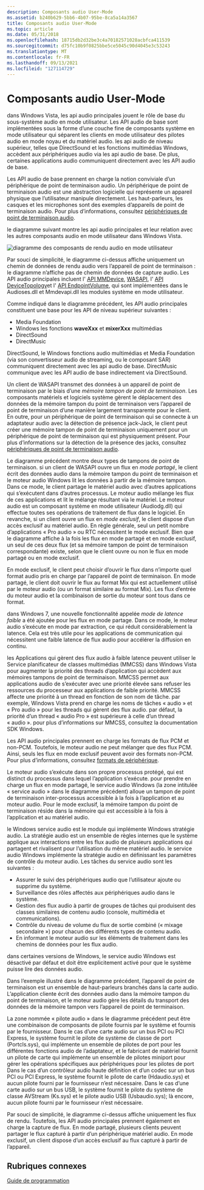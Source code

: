```yaml
---
description: Composants audio User-Mode
ms.assetid: b240b629-5bb6-4b07-95be-8ca5a14a3567
title: Composants audio User-Mode
ms.topic: article
ms.date: 05/31/2018
ms.openlocfilehash: 18715db2d32be3c4a70182571028acbfca411539
ms.sourcegitcommit: d75fc10b9f0825bbe5ce5045c90d4045e3c53243
ms.translationtype: MT
ms.contentlocale: fr-FR
ms.lasthandoff: 09/13/2021
ms.locfileid: "127114729"
---
```

# <a name="user-mode-audio-components"></a>Composants audio User-Mode

dans Windows Vista, les api audio principales jouent le rôle de base du sous-système audio en mode utilisateur. Les API audio de base sont implémentées sous la forme d’une couche fine de composants système en mode utilisateur qui séparent les clients en mode utilisateur des pilotes audio en mode noyau et du matériel audio. les api audio de niveau supérieur, telles que DirectSound et les fonctions multimédias Windows, accèdent aux périphériques audio via les api audio de base. De plus, certaines applications audio communiquent directement avec les API audio de base.

Les API audio de base prennent en charge la notion conviviale d’un périphérique de point de terminaison audio. Un périphérique de point de terminaison audio est une abstraction logicielle qui représente un appareil physique que l’utilisateur manipule directement. Les haut-parleurs, les casques et les microphones sont des exemples d’appareils de point de terminaison audio. Pour plus d’informations, consultez [périphériques de point de terminaison audio](audio-endpoint-devices.md).

le diagramme suivant montre les api audio principales et leur relation avec les autres composants audio en mode utilisateur dans Windows Vista.

![diagramme des composants de rendu audio en mode utilisateur](images/fig1.jpg)

Par souci de simplicité, le diagramme ci-dessus affiche uniquement un chemin de données de rendu audio vers l’appareil de point de terminaison : le diagramme n’affiche pas de chemin de données de capture audio. Les API audio principales incluent l' [API MMDevice](mmdevice-api.md), [WASAPI](wasapi.md), l' [API DeviceTopology](devicetopology-api.md)et l' [API EndpointVolume](endpointvolume-api.md), qui sont implémentées dans le Audioses.dll et Mmdevapi.dll les modules système en mode utilisateur.

Comme indiqué dans le diagramme précédent, les API audio principales constituent une base pour les API de niveau supérieur suivantes :

-   Media Foundation
-   Windows les fonctions **waveXxx** et **mixerXxx** multimédias
-   DirectSound
-   DirectMusic

DirectSound, le Windows fonctions audio multimédias et Media Foundation (via son convertisseur audio de streaming, ou le composant SAR) communiquent directement avec les api audio de base. DirectMusic communique avec les API audio de base indirectement via DirectSound.

Un client de WASAPI transmet des données à un appareil de point de terminaison par le biais d’une *mémoire tampon de point de terminaison*. Les composants matériels et logiciels système gèrent le déplacement des données de la mémoire tampon du point de terminaison vers l’appareil de point de terminaison d’une manière largement transparente pour le client. En outre, pour un périphérique de point de terminaison qui se connecte à un adaptateur audio avec la détection de présence jack-Jack, le client peut créer une mémoire tampon de point de terminaison uniquement pour un périphérique de point de terminaison qui est physiquement présent. Pour plus d’informations sur la détection de la présence des jacks, consultez [périphériques de point de terminaison audio](audio-endpoint-devices.md).

Le diagramme précédent montre deux types de tampons de point de terminaison. si un client de WASAPI ouvre un flux en *mode partagé*, le client écrit des données audio dans la mémoire tampon du point de terminaison et le moteur audio Windows lit les données à partir de la mémoire tampon. Dans ce mode, le client partage le matériel audio avec d’autres applications qui s’exécutent dans d’autres processus. Le moteur audio mélange les flux de ces applications et lit le mélange résultant via le matériel. Le moteur audio est un composant système en mode utilisateur (Audiodg.dll) qui effectue toutes ses opérations de traitement de flux dans le logiciel. En revanche, si un client ouvre un flux en *mode exclusif*, le client dispose d’un accès exclusif au matériel audio. En règle générale, seul un petit nombre d’applications « Pro audio » ou RTC nécessitent le mode exclusif. Bien que le diagramme affiche à la fois les flux en mode partagé et en mode exclusif, un seul de ces deux flux (et sa mémoire tampon de point de terminaison correspondante) existe, selon que le client ouvre ou non le flux en mode partagé ou en mode exclusif.

En mode exclusif, le client peut choisir d’ouvrir le flux dans n’importe quel format audio pris en charge par l’appareil de point de terminaison. En mode partagé, le client doit ouvrir le flux au format Mix qui est actuellement utilisé par le moteur audio (ou un format similaire au format Mix). Les flux d’entrée du moteur audio et la combinaison de sortie du moteur sont tous dans ce format.

dans Windows 7, une nouvelle fonctionnalité appelée *mode de latence faible* a été ajoutée pour les flux en mode partage. Dans ce mode, le moteur audio s’exécute en mode par extraction, ce qui réduit considérablement la latence. Cela est très utile pour les applications de communication qui nécessitent une faible latence de flux audio pour accélérer la diffusion en continu.

les Applications qui gèrent des flux audio à faible latence peuvent utiliser le Service planificateur de classes multimédias (MMCSS) dans Windows Vista pour augmenter la priorité des threads d’application qui accèdent aux mémoires tampons de point de terminaison. MMCSS permet aux applications audio de s’exécuter avec une priorité élevée sans refuser les ressources du processeur aux applications de faible priorité. MMCSS affecte une priorité à un thread en fonction de son nom de tâche. par exemple, Windows Vista prend en charge les noms de tâches « audio » et « Pro audio » pour les threads qui gèrent des flux audio. par défaut, la priorité d’un thread « audio Pro » est supérieure à celle d’un thread « audio ». pour plus d’informations sur MMCSS, consultez la documentation SDK Windows.

Les API audio principales prennent en charge les formats de flux PCM et non-PCM. Toutefois, le moteur audio ne peut mélanger que des flux PCM. Ainsi, seuls les flux en mode exclusif peuvent avoir des formats non-PCM. Pour plus d’informations, consultez [formats de périphérique](device-formats.md).

Le moteur audio s’exécute dans son propre processus protégé, qui est distinct du processus dans lequel l’application s’exécute. pour prendre en charge un flux en mode partagé, le service audio Windows (la zone intitulée « service audio » dans le diagramme précédent) alloue un tampon de point de terminaison inter-processus accessible à la fois à l’application et au moteur audio. Pour le mode exclusif, la mémoire tampon du point de terminaison réside dans la mémoire qui est accessible à la fois à l’application et au matériel audio.

le Windows service audio est le module qui implémente Windows stratégie audio. La stratégie audio est un ensemble de règles internes que le système applique aux interactions entre les flux audio de plusieurs applications qui partagent et rivalisent pour l’utilisation du même matériel audio. le service audio Windows implémente la stratégie audio en définissant les paramètres de contrôle du moteur audio. Les tâches du service audio sont les suivantes :

-   Assurer le suivi des périphériques audio que l’utilisateur ajoute ou supprime du système.
-   Surveillance des rôles affectés aux périphériques audio dans le système.
-   Gestion des flux audio à partir de groupes de tâches qui produisent des classes similaires de contenu audio (console, multimédia et communications).
-   Contrôle du niveau de volume du flux de sortie combiné (« mixage secondaire ») pour chacun des différents types de contenu audio.
-   En informant le moteur audio sur les éléments de traitement dans les chemins de données pour les flux audio.

dans certaines versions de Windows, le service audio Windows est désactivé par défaut et doit être explicitement activé pour que le système puisse lire des données audio.

Dans l’exemple illustré dans le diagramme précédent, l’appareil de point de terminaison est un ensemble de haut-parleurs branchés dans la carte audio. L’application cliente écrit des données audio dans la mémoire tampon du point de terminaison, et le moteur audio gère les détails du transport des données de la mémoire tampon vers l’appareil de point de terminaison.

La zone nommée « pilote audio » dans le diagramme précédent peut être une combinaison de composants de pilote fournis par le système et fournis par le fournisseur. Dans le cas d’une carte audio sur un bus PCI ou PCI Express, le système fournit le pilote de système de classe de port (Portcls.sys), qui implémente un ensemble de pilotes de port pour les différentes fonctions audio de l’adaptateur, et le fabricant de matériel fournit un pilote de carte qui implémente un ensemble de pilotes miniport pour gérer les opérations spécifiques aux périphériques pour les pilotes de port Dans le cas d’un contrôleur audio haute définition et d’un codec sur un bus PCI ou PCI Express, le système fournit le pilote de carte (Hdaudio.sys) et aucun pilote fourni par le fournisseur n’est nécessaire. Dans le cas d’une carte audio sur un bus USB, le système fournit le pilote du système de classe AVStream (Ks.sys) et le pilote audio USB (Usbaudio.sys); là encore, aucun pilote fourni par le fournisseur n’est nécessaire.

Par souci de simplicité, le diagramme ci-dessus affiche uniquement les flux de rendu. Toutefois, les API audio principales prennent également en charge la capture de flux. En mode partagé, plusieurs clients peuvent partager le flux capturé à partir d’un périphérique matériel audio. En mode exclusif, un client dispose d’un accès exclusif au flux capturé à partir de l’appareil.

## <a name="related-topics"></a>Rubriques connexes

<dl> <dt>

[Guide de programmation](programming-guide.md)
</dt> </dl>

 

 



